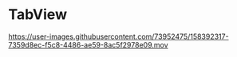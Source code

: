 # TabView

https://user-images.githubusercontent.com/73952475/158392317-7359d8ec-f5c8-4486-ae59-8ac5f2978e09.mov
